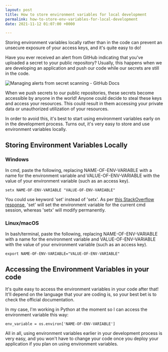 ```yaml
---
layout: post
title: How to store environment variables for local development
permalink: how-to-store-env-variables-for-local-development
date: 2021-11-12 01:07:00 +0000

---
```

Storing environment variables locally rather than in the code can prevent an unsecure exposure of your access keys, and it's quite easy to do!

Have you ever received an alert from GitHub indicating that you've uploaded a secret to your public repository? Usually, this happens when we are developing an application and push our code while our secrets are still in the code.

![Managing alerts from secret scanning - GitHub Docs](https://docs.github.com/assets/images/help/repository/secret-scanning-resolve-alert-ghe.png "GitHub secret scanning warning")

When we push secrets to our public repositories, these secrets become accessible by anyone in the world! Anyone could decide to steal these keys and access your resources. This could result in them accessing your private data or unauthorized utilization of your resources.

In order to avoid this, it's best to start using environment variables early on in the development process. Turns out, it's very easy to store and use environment variables locally.

## Storing Environment Variables Locally

### Windows

In cmd, paste the following, replacing NAME-OF-ENV-VARIABLE with a name for the environment variable and VALUE-OF-ENV-VARIABLE with the value of your environment variable (such as an access key).

    setx NAME-OF-ENV-VARIABLE "VALUE-OF-ENV-VARIABLE"

You could use keyword 'set' instead of 'setx'. As per [this StackOverflow response](https://superuser.com/questions/916649/what-is-the-difference-between-setx-and-set-in-environment-variables-in-windows "What is the difference between SETX and SET in environment variables in Windows"), 'set' will set the environment variable for the current cmd session, whereas 'setx' will modify permanently. 

### Linux/macOS

In bash/terminal, paste the following, replacing NAME-OF-ENV-VARIABLE with a name for the environment variable and VALUE-OF-ENV-VARIABLE with the value of your environment variable (such as an access key).

    export NAME-OF-ENV-VARIABLE="VALUE-OF-ENV-VARIABLE"

## Accessing the Environment Variables in your code

It's quite easy to access the environment variables in your code after that! It'll depend on the language that your are coding is, so your best bet is to check the official documentation.

In my case, I'm working in Python at the moment so I can access the environment variable this way:

    env_variable = os.environ['NAME-OF-ENV-VARIABLE']

All in all, using environment variables earlier in your development process is very easy, and you won't have to change your code once you deploy your application if you plan on using environment variables.